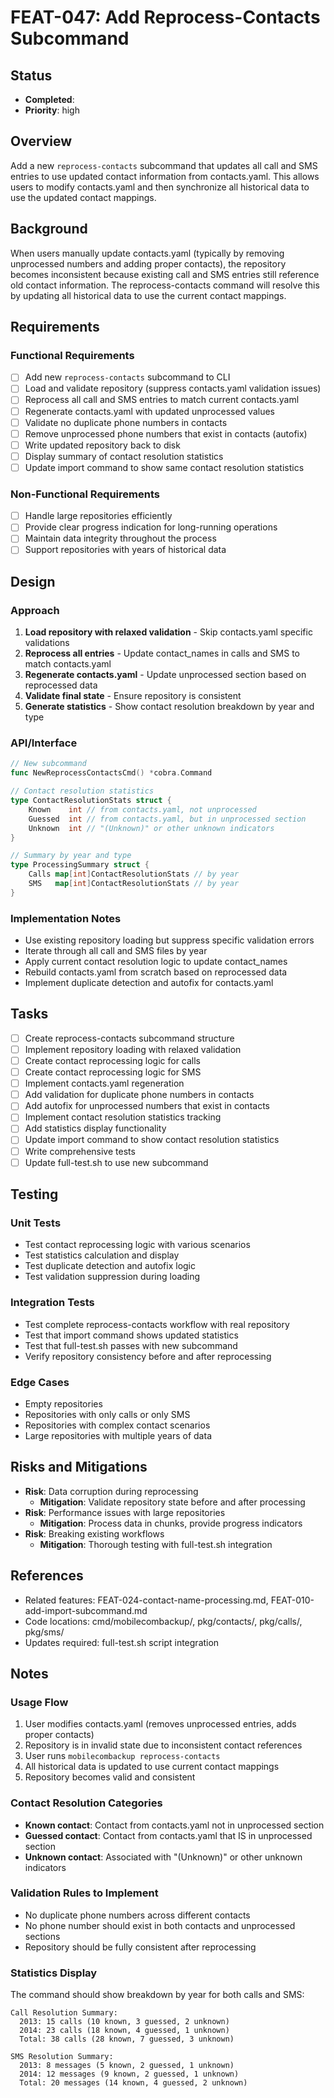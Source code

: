 # FEAT-047: Add Reprocess-Contacts Subcommand

## Status
- **Completed**: 
- **Priority**: high

## Overview
Add a new `reprocess-contacts` subcommand that updates all call and SMS entries to use updated contact information from contacts.yaml. This allows users to modify contacts.yaml and then synchronize all historical data to use the updated contact mappings.

## Background
When users manually update contacts.yaml (typically by removing unprocessed numbers and adding proper contacts), the repository becomes inconsistent because existing call and SMS entries still reference old contact information. The reprocess-contacts command will resolve this by updating all historical data to use the current contact mappings.

## Requirements
### Functional Requirements
- [ ] Add new `reprocess-contacts` subcommand to CLI
- [ ] Load and validate repository (suppress contacts.yaml validation issues)
- [ ] Reprocess all call and SMS entries to match current contacts.yaml
- [ ] Regenerate contacts.yaml with updated unprocessed values
- [ ] Validate no duplicate phone numbers in contacts
- [ ] Remove unprocessed phone numbers that exist in contacts (autofix)
- [ ] Write updated repository back to disk
- [ ] Display summary of contact resolution statistics
- [ ] Update import command to show same contact resolution statistics

### Non-Functional Requirements
- [ ] Handle large repositories efficiently
- [ ] Provide clear progress indication for long-running operations
- [ ] Maintain data integrity throughout the process
- [ ] Support repositories with years of historical data

## Design
### Approach
1. **Load repository with relaxed validation** - Skip contacts.yaml specific validations
2. **Reprocess all entries** - Update contact_names in calls and SMS to match contacts.yaml
3. **Regenerate contacts.yaml** - Update unprocessed section based on reprocessed data
4. **Validate final state** - Ensure repository is consistent
5. **Generate statistics** - Show contact resolution breakdown by year and type

### API/Interface
```go
// New subcommand
func NewReprocessContactsCmd() *cobra.Command

// Contact resolution statistics
type ContactResolutionStats struct {
    Known    int // from contacts.yaml, not unprocessed
    Guessed  int // from contacts.yaml, but in unprocessed section  
    Unknown  int // "(Unknown)" or other unknown indicators
}

// Summary by year and type
type ProcessingSummary struct {
    Calls map[int]ContactResolutionStats // by year
    SMS   map[int]ContactResolutionStats // by year
}
```

### Implementation Notes
- Use existing repository loading but suppress specific validation errors
- Iterate through all call and SMS files by year
- Apply current contact resolution logic to update contact_names
- Rebuild contacts.yaml from scratch based on reprocessed data
- Implement duplicate detection and autofix for contacts.yaml

## Tasks
- [ ] Create reprocess-contacts subcommand structure
- [ ] Implement repository loading with relaxed validation
- [ ] Create contact reprocessing logic for calls
- [ ] Create contact reprocessing logic for SMS
- [ ] Implement contacts.yaml regeneration
- [ ] Add validation for duplicate phone numbers in contacts
- [ ] Add autofix for unprocessed numbers that exist in contacts
- [ ] Implement contact resolution statistics tracking
- [ ] Add statistics display functionality
- [ ] Update import command to show contact resolution statistics
- [ ] Write comprehensive tests
- [ ] Update full-test.sh to use new subcommand

## Testing
### Unit Tests
- Test contact reprocessing logic with various scenarios
- Test statistics calculation and display
- Test duplicate detection and autofix logic
- Test validation suppression during loading

### Integration Tests
- Test complete reprocess-contacts workflow with real repository
- Test that import command shows updated statistics
- Test that full-test.sh passes with new subcommand
- Verify repository consistency before and after reprocessing

### Edge Cases
- Empty repositories
- Repositories with only calls or only SMS
- Repositories with complex contact scenarios
- Large repositories with multiple years of data

## Risks and Mitigations
- **Risk**: Data corruption during reprocessing
  - **Mitigation**: Validate repository state before and after processing
- **Risk**: Performance issues with large repositories
  - **Mitigation**: Process data in chunks, provide progress indicators
- **Risk**: Breaking existing workflows
  - **Mitigation**: Thorough testing with full-test.sh integration

## References
- Related features: FEAT-024-contact-name-processing.md, FEAT-010-add-import-subcommand.md
- Code locations: cmd/mobilecombackup/, pkg/contacts/, pkg/calls/, pkg/sms/
- Updates required: full-test.sh script integration

## Notes
### Usage Flow
1. User modifies contacts.yaml (removes unprocessed entries, adds proper contacts)
2. Repository is in invalid state due to inconsistent contact references
3. User runs `mobilecombackup reprocess-contacts`
4. All historical data is updated to use current contact mappings
5. Repository becomes valid and consistent

### Contact Resolution Categories
- **Known contact**: Contact from contacts.yaml not in unprocessed section
- **Guessed contact**: Contact from contacts.yaml that IS in unprocessed section  
- **Unknown contact**: Associated with "(Unknown)" or other unknown indicators

### Validation Rules to Implement
- No duplicate phone numbers across different contacts
- No phone number should exist in both contacts and unprocessed sections
- Repository should be fully consistent after reprocessing

### Statistics Display
The command should show breakdown by year for both calls and SMS:
```
Call Resolution Summary:
  2013: 15 calls (10 known, 3 guessed, 2 unknown)
  2014: 23 calls (18 known, 4 guessed, 1 unknown)
  Total: 38 calls (28 known, 7 guessed, 3 unknown)

SMS Resolution Summary:
  2013: 8 messages (5 known, 2 guessed, 1 unknown)
  2014: 12 messages (9 known, 2 guessed, 1 unknown)  
  Total: 20 messages (14 known, 4 guessed, 2 unknown)
```